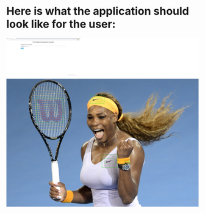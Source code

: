 # Here is what the application should look like for the user:

![Tennis Brand App](/images/tennisbrand_app.jpg)
![SerenaWilliams](/images/serenabrand.PNG)
